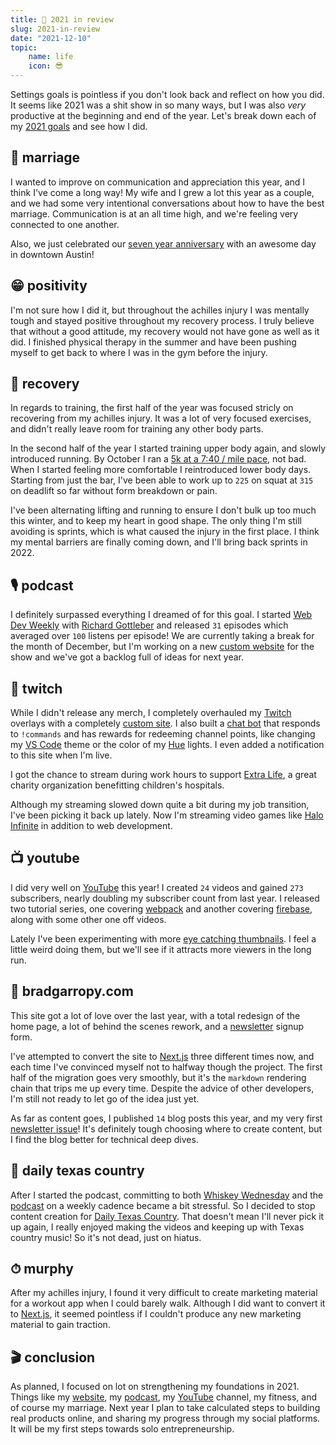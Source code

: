 ```yaml
---
title: 📅 2021 in review
slug: 2021-in-review
date: "2021-12-10"
topic:
    name: life
    icon: 😎
---
```


Settings goals is pointless if you don't look back and reflect on how you did. It seems like 2021 was a shit show in so many ways, but I was also _very_ productive at the beginning and end of the year. Let's break down each of my [2021 goals][2021-goals] and see how I did.

## 💏 marriage

I wanted to improve on communication and appreciation this year, and I think I've come a long way! My wife and I grew a lot this year as a couple, and we had some very intentional conversations about how to have the best marriage. Communication is at an all time high, and we're feeling very connected to one another.

Also, we just celebrated our [seven year anniversary][anniversary] with an awesome day in downtown Austin!

## 😁 positivity

I'm not sure how I did it, but throughout the achilles injury I was mentally tough and stayed positive throughout my recovery process. I truly believe that without a good attitude, my recovery would not have gone as well as it did. I finished physical therapy in the summer and have been pushing myself to get back to where I was in the gym before the injury.

## 🦶 recovery

In regards to training, the first half of the year was focused stricly on recovering from my achilles injury. It was a lot of very focused exercises, and didn't really leave room for training any other body parts.

In the second half of the year I started training upper body again, and slowly introduced running. By October I ran a [5k at a 7:40 / mile pace][5k], not bad. When I started feeling more comfortable I reintroduced lower body days. Starting from just the bar, I've been able to work up to `225` on squat at `315` on deadlift so far without form breakdown or pain.

I've been alternating lifting and running to ensure I don't bulk up too much this winter, and to keep my heart in good shape. The only thing I'm still avoiding is sprints, which is what caused the injury in the first place. I think my mental barriers are finally coming down, and I'll bring back sprints in 2022.

## 🎙 podcast

I definitely surpassed everything I dreamed of for this goal. I started [Web Dev Weekly][web-dev-weekly] with [Richard Gottleber][richard] and released `31` episodes which averaged over `100` listens per episode! We are currently taking a break for the month of December, but I'm working on a new [custom website][wdw] for the show and we've got a backlog full of ideas for next year.

## 🎥 twitch

While I didn't release any merch, I completely overhauled my [Twitch][twitch] overlays with a completely [custom site][overlays]. I also built a [chat bot][twitch-bot] that responds to `!commands` and has rewards for redeeming channel points, like changing my [VS Code][vscode] theme or the color of my [Hue][hue] lights. I even added a notification to this site when I'm live.

I got the chance to stream during work hours to support [Extra Life][extra-life], a great charity organization benefitting children's hospitals.

Although my streaming slowed down quite a bit during my job transition, I've been picking it back up lately. Now I'm streaming video games like [Halo Infinite][halo] in addition to web development.

## 📺 youtube

I did very well on [YouTube][youtube] this year! I created `24` videos and gained `273` subscribers, nearly doubling my subscriber count from last year. I released two tutorial series, one covering [webpack][youtube-webpack] and another covering [firebase][youtube-firebase], along with some other one off videos.

Lately I've been experimenting with more [eye catching thumbnails][let-it-snow]. I feel a little weird doing them, but we'll see if it attracts more viewers in the long run.

## 🏡 bradgarropy.com

This site got a lot of love over the last year, with a total redesign of the home page, a lot of behind the scenes rework, and a [newsletter][newsletter] signup form.

I've attempted to convert the site to [Next.js][next] three different times now, and each time I've convinced myself not to halfway though the project. The first half of the migration goes very smoothly, but it's the `markdown` rendering chain that trips me up every time. Despite the advice of other developers, I'm still not ready to let go of the idea just yet.

As far as content goes, I published `14` blog posts this year, and my very first [newsletter issue][issue]! It's definitely tough choosing where to create content, but I find the blog better for technical deep dives.

## 🤠 daily texas country

After I started the podcast, committing to both [Whiskey Wednesday][whiskey-wednesday] and the [podcast][web-dev-weekly] on a weekly cadence became a bit stressful. So I decided to stop content creation for [Daily Texas Country][dtxc]. That doesn't mean I'll never pick it up again, I really enjoyed making the videos and keeping up with Texas country music! So it's not dead, just on hiatus.

## ⏱ murphy

After my achilles injury, I found it very difficult to create marketing material for a workout app when I could barely walk. Although I did want to convert it to [Next.js][next], it seemed pointless if I couldn't produce any new marketing material to gain traction.

## 🎬 conclusion

As planned, I focused on lot on strengthening my foundations in 2021. Things like my [website][site], my [podcast][web-dev-weekly], my [YouTube][youtube] channel, my fitness, and of course my marriage. Next year I plan to take calculated steps to building real products online, and sharing my progress through my social platforms. It will be my first steps towards solo entrepreneurship.

[2021-goals]: /blog/goals-for-2021
[anniversary]: https://www.instagram.com/p/CXJhi3qFE_j
[5k]: https://www.instagram.com/p/CVLcJ-UlihU
[web-dev-weekly]: https://webdevweekly.captivate.fm
[richard]: https://twitter.com/RGottleber
[wdw]: https://webdevweekly.netlify.app
[overlays]: https://bg-codes.netlify.app
[vscode]: https://code.visualstudio.com
[hue]: https://www.philips-hue.com/en-us
[extra-life]: https://www.extra-life.org
[halo]: https://www.halowaypoint.com/halo-infinite
[youtube]: https://youtube.com/bradgarropy
[youtube-webpack]: https://youtube.com/playlist?list=PL6Mu1AMmTL-vGQdj1-auEc12KM14OmjXH
[youtube-firebase]: https://youtube.com/playlist?list=PL6Mu1AMmTL-sSswsqShJ5fbIr9XjYHGFm
[let-it-snow]: https://youtu.be/9zcU6oUOHVc
[site]: https://bradgarropy.com
[newsletter]: https://bradgarropy.com/newsletter
[next]: https://nextjs.org
[whiskey-wednesday]: https://youtube.com/playlist?list=PLxHXw07TDx4ve5Cl9i1fiwjK7_-3cOA1U
[dtxc]: https://www.dailytexascountry.com
[twitch]: https://www.twitch.tv/bradgarropy
[twitch-bot]: https://github.com/bradgarropy/twitch-bot
[issue]: https://www.getrevue.co/profile/bradgarropy/issues/so-i-started-a-newsletter-436283

